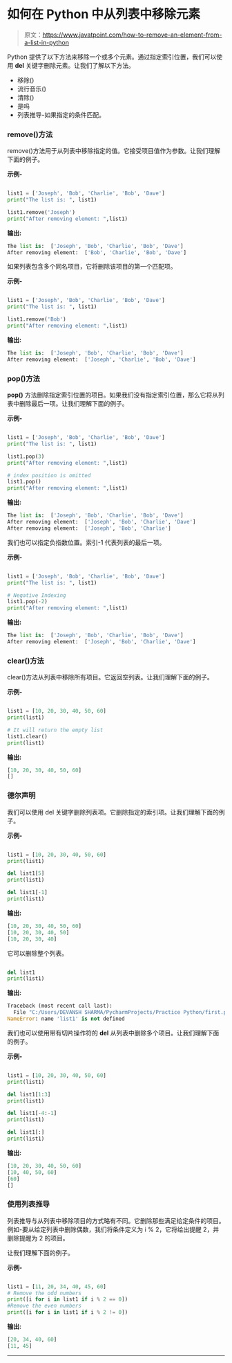 # 如何在 Python 中从列表中移除元素

> 原文：<https://www.javatpoint.com/how-to-remove-an-element-from-a-list-in-python>

Python 提供了以下方法来移除一个或多个元素。通过指定索引位置，我们可以使用 **del** 关键字删除元素。让我们了解以下方法。

*   移除()
*   流行音乐()
*   清除()
*   是吗
*   列表推导-如果指定的条件匹配。

### remove()方法

remove()方法用于从列表中移除指定的值。它接受项目值作为参数。让我们理解下面的例子。

**示例-**

```py

list1 = ['Joseph', 'Bob', 'Charlie', 'Bob', 'Dave']
print("The list is: ", list1)

list1.remove('Joseph')
print("After removing element: ",list1)

```

**输出:**

```py
The list is:  ['Joseph', 'Bob', 'Charlie', 'Bob', 'Dave']
After removing element:  ['Bob', 'Charlie', 'Bob', 'Dave']

```

如果列表包含多个同名项目，它将删除该项目的第一个匹配项。

**示例-**

```py

list1 = ['Joseph', 'Bob', 'Charlie', 'Bob', 'Dave']
print("The list is: ", list1)

list1.remove('Bob')
print("After removing element: ",list1)

```

**输出:**

```py
The list is:  ['Joseph', 'Bob', 'Charlie', 'Bob', 'Dave']
After removing element:  ['Joseph', 'Charlie', 'Bob', 'Dave']

```

### pop()方法

**pop()** 方法删除指定索引位置的项目。如果我们没有指定索引位置，那么它将从列表中删除最后一项。让我们理解下面的例子。

**示例-**

```py

list1 = ['Joseph', 'Bob', 'Charlie', 'Bob', 'Dave']
print("The list is: ", list1)

list1.pop(3)
print("After removing element: ",list1)

# index position is omitted
list1.pop()
print("After removing element: ",list1)

```

**输出:**

```py
The list is:  ['Joseph', 'Bob', 'Charlie', 'Bob', 'Dave']
After removing element:  ['Joseph', 'Bob', 'Charlie', 'Dave']
After removing element:  ['Joseph', 'Bob', 'Charlie']

```

我们也可以指定负指数位置。索引-1 代表列表的最后一项。

**示例-**

```py

list1 = ['Joseph', 'Bob', 'Charlie', 'Bob', 'Dave']
print("The list is: ", list1)

# Negative Indexing
list1.pop(-2)
print("After removing element: ",list1)

```

**输出:**

```py
The list is:  ['Joseph', 'Bob', 'Charlie', 'Bob', 'Dave']
After removing element:  ['Joseph', 'Bob', 'Charlie', 'Dave']

```

### clear()方法

clear()方法从列表中移除所有项目。它返回空列表。让我们理解下面的例子。

**示例-**

```py

list1 = [10, 20, 30, 40, 50, 60]
print(list1)

# It will return the empty list
list1.clear()
print(list1)

```

**输出:**

```py
[10, 20, 30, 40, 50, 60]
[]

```

### 德尔声明

我们可以使用 del 关键字删除列表项。它删除指定的索引项。让我们理解下面的例子。

**示例-**

```py

list1 = [10, 20, 30, 40, 50, 60]
print(list1)

del list1[5]
print(list1)

del list1[-1]
print(list1)

```

**输出:**

```py
[10, 20, 30, 40, 50, 60]
[10, 20, 30, 40, 50]
[10, 20, 30, 40]

```

它可以删除整个列表。

```py

del list1
print(list1)

```

**输出:**

```py
Traceback (most recent call last):
  File "C:/Users/DEVANSH SHARMA/PycharmProjects/Practice Python/first.py", line 14, in print(list1)
NameError: name 'list1' is not defined 
```

我们也可以使用带有切片操作符的 **del** 从列表中删除多个项目。让我们理解下面的例子。

**示例-**

```py

list1 = [10, 20, 30, 40, 50, 60]
print(list1)

del list1[1:3]
print(list1)

del list1[-4:-1]
print(list1)

del list1[:]
print(list1)

```

**输出:**

```py
[10, 20, 30, 40, 50, 60]
[10, 40, 50, 60]
[60]
[] 

```

### 使用列表推导

列表推导与从列表中移除项目的方式略有不同。它删除那些满足给定条件的项目。例如-要从给定列表中删除偶数，我们将条件定义为 i % 2，它将给出提醒 2，并删除提醒为 2 的项目。

让我们理解下面的例子。

**示例-**

```py

list1 = [11, 20, 34, 40, 45, 60]
# Remove the odd numbers
print([i for i in list1 if i % 2 == 0])
#Remove the even numbers
print([i for i in list1 if i % 2 != 0])

```

**输出:**

```py
[20, 34, 40, 60]
[11, 45]

```

* * *